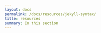 ```yaml
---
layout: docs
permalink: /docs/resources/jekyll-syntax/
title: resources
summary: In this section
---
```

